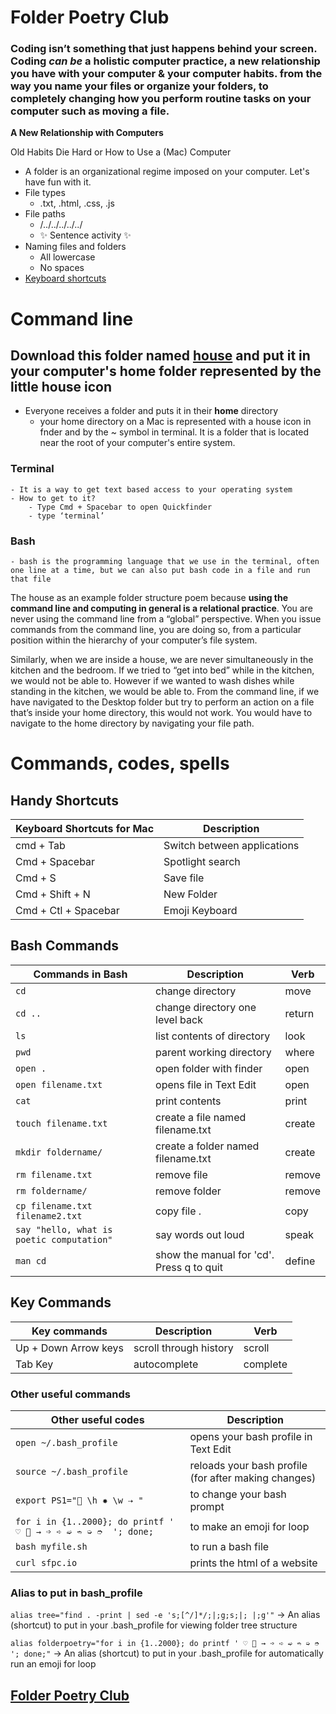 # Folder Poetry Club
 

### Coding isn’t something that just happens behind your screen. Coding _can be_ a holistic computer practice, a new relationship you have with your computer & your computer habits. from the way you name your files or organize your folders, to completely changing how you perform routine tasks on your computer such as moving a file.


**A New Relationship with Computers**

Old Habits Die Hard or How to Use a (Mac) Computer
   - A folder is an organizational regime imposed on your computer. Let's have fun with it.
   - File types
       - .txt, .html, .css, .js
   - File paths
       - /../../../../../
       - ✨ Sentence activity ✨
   - Naming files and folders
       - All lowercase
       - No spaces
   - [Keyboard shortcuts](https://github.com/melaniehoff/folderpoetry/blob/master/README.md#handy-shortcuts)


# Command line

## Download this folder named [house](https://drive.google.com/drive/folders/19U9G9hNCWdiwFbkfna20nlhDOoB8uHHg) and put it in your computer's home folder represented by the little house icon 

- Everyone receives a folder and puts it in their **home** directory
    - your home directory on a Mac is represented with a house icon in fnder and by the ~ symbol in terminal. It is a folder that is located near the root of your computer's entire system.
    
### Terminal
    - It is a way to get text based access to your operating system
    - How to get to it?
        - Type Cmd + Spacebar to open Quickfinder
        - type ‘terminal’
### Bash
    - bash is the programming language that we use in the terminal, often one line at a time, but we can also put bash code in a file and run that file


The house as an example folder structure poem because **using the command line and computing in general is a relational practice**. You are never using the command line from a “global” perspective. When you issue commands from the command line, you are doing so, from a particular position within the hierarchy of your computer’s file system.

Similarly, when we are inside a house, we are never simultaneously in the kitchen and the bedroom. If we tried to “get into bed” while in the kitchen, we would not be able to. However if we wanted to wash dishes while standing in the kitchen, we would be able to.
From the command line, if we have navigated to the Desktop folder but try to perform an action on a file that’s inside your home directory, this would not work. You would have to navigate to the home directory by navigating your file path.



# Commands, codes, spells

## Handy Shortcuts

| Keyboard Shortcuts for Mac | Description                 |
|----------------------------|-----------------------------|
| cmd + Tab                  | Switch between applications |
| Cmd + Spacebar             | Spotlight search            |
| Cmd + S                    | Save file                   |
| Cmd + Shift + N            | New Folder                  |
| Cmd + Ctl + Spacebar       | Emoji Keyboard              |

## Bash Commands

| Commands in Bash                        | Description                               | Verb   |
|-----------------------------------------|-------------------------------------------|--------|
| `cd`                                      | change directory                          | move   |
| `cd ..`                                   | change directory one level back           | return |
| `ls`                                      | list contents of directory                | look   |
| `pwd`                                     | parent working directory                  | where  |
| `open .`                                  | open folder with finder                   | open   |
| `open filename.txt`                       | opens file in Text Edit                   | open   |
| `cat`                                     | print contents                            | print  |
| `touch filename.txt`                      | create a file named filename.txt          | create |
| `mkdir foldername/`                       | create a folder named filename.txt        | create |
| `rm filename.txt`                         | remove file                               | remove |
| `rm foldername/`                          | remove folder                             | remove |
| `cp filename.txt filename2.txt`           | copy file .                               | copy   |
| `say "hello, what is poetic computation"` | say words out loud                        | speak  |
| `man cd`                                  | show the manual for 'cd'. Press q to quit | define |

## Key Commands
| Key commands         | Description            | Verb     |
|----------------------|------------------------|----------|
| Up + Down Arrow keys | scroll through history | scroll   |
| Tab Key              | autocomplete           | complete |

### Other useful commands
| Other useful codes                                                                | Description                                          |
|-----------------------------------------------------------------------------------|------------------------------------------------------|
| `open ~/.bash_profile`                                                              | opens your bash profile in Text Edit                 |
| `source ~/.bash_profile`                                                            | reloads your bash profile (for after making changes) |
| `export PS1="🌸 \h ✸ \w ⇢ "`                                                        | to change your bash prompt                           |
| `for i in {1..2000}; do printf ' ♡ 📂 → ➩ ➪ ➫ ➬ ➭ ➮  '; done;`                      | to make an emoji for loop                            |                   |
| `bash myfile.sh`                                                                    | to run a bash file                                   |
| `curl sfpc.io`                                                                      | prints the html of a website                         |



### Alias to put in bash_profile

`alias tree="find . -print | sed -e 's;[^/]*/;|;g;s;|; |;g'"` → An alias (shortcut) to put in your .bash_profile for viewing folder tree structure

`alias folderpoetry="for i in {1..2000}; do printf ' ♡ 📂 → ➩ ➪ ➫ ➬ ➭ ➮ '; done;"` → An alias (shortcut) to put in your .bash_profile for automatically run an emoji for loop




## [Folder Poetry Club](https://drive.google.com/drive/folders/1U8IcCOcDpxOcaweu5qovpnPAM1KQU8VN?usp=sharing)
